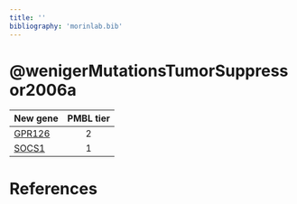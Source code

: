 ```yaml
---
title: ''
bibliography: 'morinlab.bib'
---
```


# @wenigerMutationsTumorSuppressor2006a
|New gene|PMBL tier|
|:-|:-:|
|[GPR126](GPR126)|2 |
|[SOCS1](SOCS1)|1 |

# References

